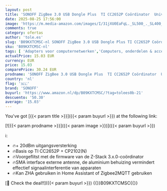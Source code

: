 ```yaml
---
layout: post
title: 'SONOFF ZigBee 3.0 USB Dongle Plus  TI CC2652P Coördinator  Universele USB ZigBee Hub  ZigBee Gateway voor Google Home'
date: 2025-08-25 17:56:00
image: 'https://m.media-amazon.com/images/I/31jXU0EaFqL._SL500_._SL400_.jpg'
comments: true
category: ofertas
author: 'tole.es'
slug: 'B09KXTCMSC-nl SONOFF ZigBee 3.0 USB Dongle Plus TI CC2652P Coördinator...'
sku: 'B09KXTCMSC-nl'
tags: [ 'Adapters voor computernetwerken','Computers, onderdelen & accessoires','Elektronica','Netwerkapparaten','USB-netwerkadapters','sonoff','🇳🇱', ]
actualPrice: 15.03 EUR
currency: EUR
price: 15.03
comparePrice: 30.24 EUR
prodname: 'SONOFF ZigBee 3.0 USB Dongle Plus  TI CC2652P Coördinator  Universele USB ZigBee Hub  ZigBee Gateway voor Google Home'
country: 'nl'
flag: '🇳🇱'
brand: 'SONOFF'
buyurl: 'https://www.amazon.nl/dp/B09KXTCMSC/?tag=tolees0b-21'
descuento: '50.30'
average: '15.03'
---
```


You've got [{{< param title >}}]({{< param buyurl >}}) at the following link:

[![{{< param prodname >}}]({{< param image >}})]({{< param buyurl >}})

ℹ️:

- 🔥+ 20dBm uitgangsversterking
- 🔥Basis op TI CC2652P + CP2102(N)
- 🔥Voorgeflitst met de firmware van de Z-Stack 3.x.0-coördinator
- 🔥SMA interface externe antenne, de aluminium behuizing vermindert effectief signaalinterferentie van apparaten
- 🔥Kan ZHA gebruiken in Home Assistant of Zigbee2MQTT gebruiken

[🛒 Check the deal!!]({{< param buyurl >}})
{{<world>}}B09KXTCMSC{{</world>}}
